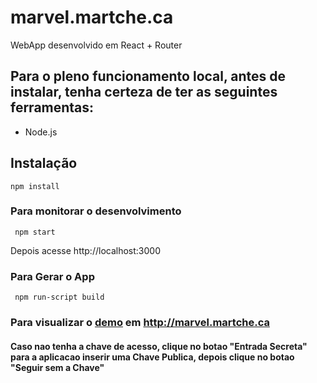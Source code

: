 # marvel.martche.ca

WebApp desenvolvido em React + Router


## Para o pleno funcionamento local, antes de instalar, tenha certeza de ter as seguintes ferramentas:

- Node.js

## Instalação

<code>npm install</code>

### Para monitorar o desenvolvimento

<code> npm start</code>

Depois acesse http://localhost:3000

### Para Gerar o App

<code> npm run-script build </code>

### Para visualizar o [demo](marvel.martche.ca) em http://marvel.martche.ca
#### Caso nao tenha a chave de acesso, clique no botao "Entrada Secreta" para a aplicacao inserir uma Chave Publica, depois clique no botao "Seguir sem a Chave"